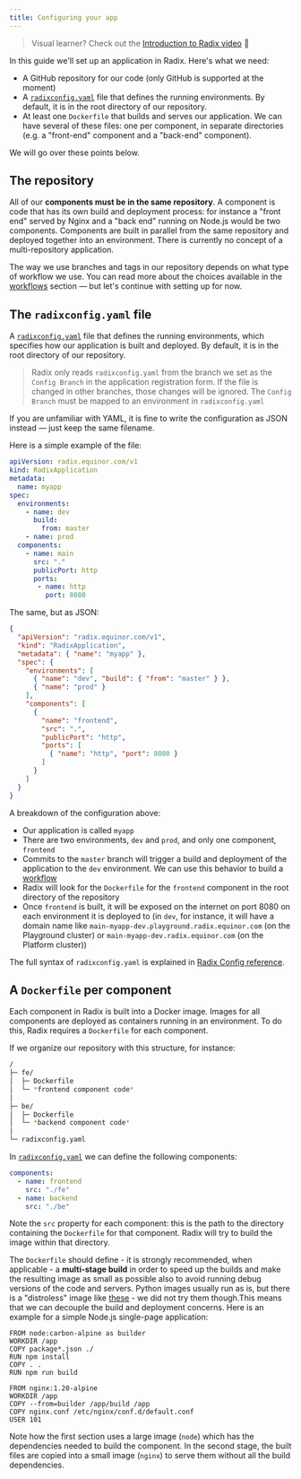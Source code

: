 ```yaml
---
title: Configuring your app
---
```


> Visual learner? Check out the [Introduction to Radix video](https://web.microsoftstream.com/video/fa523b5c-3509-4e11-97b0-868ae499f603) 🎥

In this guide we'll set up an application in Radix. Here's what we need:

- A GitHub repository for our code (only GitHub is supported at the moment)
- A [`radixconfig.yaml`](../../references/reference-radix-config/) file that defines the running environments. By default, it is in the root directory of our repository.
- At least one `Dockerfile` that builds and serves our application. We can have several of these files: one per component, in separate directories (e.g. a "front-end" component and a "back-end" component).

We will go over these points below.

## The repository

All of our **components must be in the same repository**. A component is code that has its own build and deployment process: for instance a "front end" served by Nginx and a "back end" running on Node.js would be two components. Components are built in parallel from the same repository and deployed together into an environment. There is currently no concept of a multi-repository application.

The way we use branches and tags in our repository depends on what type of workflow we use. You can read more about the choices available in the [workflows](../workflows/) section — but let's continue with setting up for now.

## The `radixconfig.yaml` file

A [`radixconfig.yaml`](../../references/reference-radix-config/) file that defines the running environments, which specifies how our application is built and deployed. By default, it is in the root directory of our repository.

> Radix only reads `radixconfig.yaml` from the branch we set as the `Config Branch` in the application registration form. If the file is changed in other branches, those changes will be ignored. The `Config Branch` must be mapped to an environment in `radixconfig.yaml`

If you are unfamiliar with YAML, it is fine to write the configuration as JSON instead — just keep the same filename.

Here is a simple example of the file:

```yaml
apiVersion: radix.equinor.com/v1
kind: RadixApplication
metadata:
  name: myapp
spec:
  environments:
    - name: dev
      build:
        from: master
    - name: prod
  components:
    - name: main
      src: "."
      publicPort: http
      ports:
       - name: http
         port: 8080
```

The same, but as JSON:

```json
{
  "apiVersion": "radix.equinor.com/v1",
  "kind": "RadixApplication",
  "metadata": { "name": "myapp" },
  "spec": {
    "environments": [
      { "name": "dev", "build": { "from": "master" } },
      { "name": "prod" }
    ],
    "components": [
      {
        "name": "frontend",
        "src": ".",
        "publicPort": "http",
        "ports": [
          { "name": "http", "port": 8080 }
        ]
      }
    ]
  }
}
```

A breakdown of the configuration above:

- Our application is called `myapp`
- There are two environments, `dev` and `prod`, and only one component, `frontend`
- Commits to the `master` branch will trigger a build and deployment of the application to the `dev` environment. We can use this behavior to build a [workflow](../workflows/)
- Radix will look for the `Dockerfile` for the `frontend` component in the root directory of the repository
- Once `frontend` is built, it will be exposed on the internet on port 8080 on each environment it is deployed to (in `dev`, for instance, it will have a domain name like `main-myapp-dev.playground.radix.equinor.com` (on the Playground cluster) or `main-myapp-dev.radix.equinor.com` (on the Platform cluster))

The full syntax of `radixconfig.yaml` is explained in [Radix Config reference](../../references/reference-radix-config/).

## A `Dockerfile` per component

Each component in Radix is built into a Docker image. Images for all components are deployed as containers running in an environment. To do this, Radix requires a `Dockerfile` for each component.

If we organize our repository with this structure, for instance:

```sh
/
├─ fe/
│  ├─ Dockerfile
│  └─ *frontend component code*
│
├─ be/
│  ├─ Dockerfile
│  └─ *backend component code*
│
└─ radixconfig.yaml
```

In [`radixconfig.yaml`](../../references/reference-radix-config/#components) we can define the following components:

```yaml
components:
  - name: frontend
    src: "./fe"
  - name: backend
    src: "./be"
```

Note the `src` property for each component: this is the path to the directory containing the `Dockerfile` for that component. Radix will try to build the image within that directory.

The `Dockerfile` should define - it is strongly recommended, when applicable - a **multi-stage build** in order to speed up the builds and make the resulting image as small as possible  also to avoid running debug versions of the code and servers. Python images usually run as is, but there is a "distroless" image like [these](https://github.com/GoogleContainerTools/distroless#docker) - we did not try them though.This means that we can decouple the build and deployment concerns. Here is an example for a simple Node.js single-page application:

```docker
FROM node:carbon-alpine as builder
WORKDIR /app
COPY package*.json ./
RUN npm install
COPY . .
RUN npm run build

FROM nginx:1.20-alpine
WORKDIR /app
COPY --from=builder /app/build /app
COPY nginx.conf /etc/nginx/conf.d/default.conf
USER 101
```

Note how the first section uses a large image (`node`) which has the dependencies needed to build the component. In the second stage, the built files are copied into a small image (`nginx`) to serve them without all the build dependencies.


